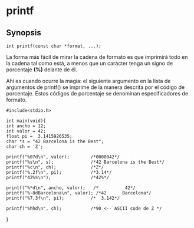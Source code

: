 # printf

## Synopsis

	int printf(const char *format, ...);

La forma más fácil de mirar la cadena de formato es que imprimirá todo en la cadena tal como está, a menos que un carácter tenga un signo de porcentaje **(%)** delante de él.

Ahí es cuando ocurre la magia: el siguiente argumento en la lista de argumentos de printf() se imprime de la manera descrita por el código de porcentaje. Estos códigos de porcentaje se denominan especificadores de formato.

	#include<stdio.h>

	int main(void){
	int ancho = 12;
	int valor = 42;
	float pi =  3.1415926535;
	char *s = "42 Barcelona is the Best";
	char ch = 'Z';

	printf("%07d\n", valor);		/*0000042*/
	printf("%s\n", s);				/*42 Barcelona is the Best*/
	printf("%c\n", ch);				/*Z*/
	printf("%.2f\n", pi);			/*3.14*/
	printf("42%%\n");				/*42%*/

	printf("%*d\n", ancho, valor);   /*          42*/
	printf("%-8dBarcelona\n", valor); /*42      Barcelona*/
	printf("%7.3f\n", pi);          /*  3.142*/

	printf("%hhd\n", ch);           /*90 <-- ASCII code de Z */
}